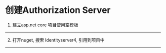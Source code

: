 创建Authorization Server
============================

1. 建立asp.net core 项目使用空模板
---------------------------------

2. 打开nuget, 搜索 Identityserver4, 引用到项目中
-----------------------------------


